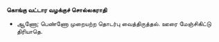 **கொங்கு வட்டார வழக்குச் சொல்லகராதி**
- ஆணோ; பெண்ணோ முறையற்ற தொடர்பு வைத்திருத்தல். ஊரை மேஞ்சிகிட்டு திரியாதெ.

